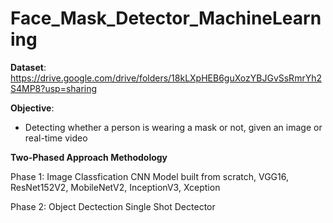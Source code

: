 # Face_Mask_Detector_MachineLearning

**Dataset**: https://drive.google.com/drive/folders/18kLXpHEB6guXozYBJGvSsRmrYh2S4MP8?usp=sharing

**Objective**:
- Detecting whether a person is wearing a mask or not, given an image or real-time video

**Two-Phased Approach Methodology**

Phase 1: Image Classfication 
CNN Model built from scratch, VGG16, ResNet152V2, MobileNetV2, InceptionV3, Xception

Phase 2: Object Dectection
Single Shot Dectector
